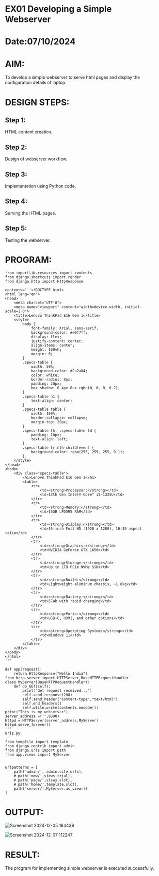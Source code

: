 # EX01 Developing a Simple Webserver

# Date:07/10/2024
# AIM:
To develop a simple webserver to serve html pages and display the configuration details of laptop.

# DESIGN STEPS:
## Step 1:
HTML content creation.

## Step 2:
Design of webserver workflow.

## Step 3:
Implementation using Python code.

## Step 4:
Serving the HTML pages.

## Step 5:
Testing the webserver.

# PROGRAM:
```
from importlib.resources import contents
from django.shortcuts import render
from django.http import HttpResponse

contents='''<!DOCTYPE html>
<html lang="en">
<head>
    <meta charset="UTF-8">
    <meta name="viewport" content="width=device-width, initial-scale=1.0">
    <title>Lenovo ThinkPad E16 Gen 1</title>
    <style>
        body {
            font-family: Arial, sans-serif;
            background-color: #e0f7ff;
            display: flex;
            justify-content: center;
            align-items: center;
            height: 100vh;
            margin: 0;
        }
        .specs-table {
            width: 50%;
            background-color: #2a2a84;
            color: white;
            border-radius: 8px;
            padding: 20px;
            box-shadow: 0 4px 8px rgba(0, 0, 0, 0.2);
        }
        .specs-table h1 {
            text-align: center;
        }
        .specs-table table {
            width: 100%;
            border-collapse: collapse;
            margin-top: 20px;
        }
        .specs-table th, .specs-table td {
            padding: 10px;
            text-align: left;
        }
        .specs-table tr:nth-child(even) {
            background-color: rgba(255, 255, 255, 0.1);
        }
    </style>
</head>
<body>
    <div class="specs-table">
        <h1>Lenovo ThinkPad E16 Gen 1</h1>
        <table>
            <tr>
                <td><strong>Processor:</strong></td>
                <td>13th Gen Intel® Core™ i5-1335U</td>
            </tr>
            <tr>
                <td><strong>Memory:</strong></td>
                <td>16GB LPDDR5 RAM</td>
            </tr>
            <tr>
                <td><strong>Display:</strong></td>
                <td>16-inch Full HD (1920 x 1200), 16:10 aspect ratio</td>
            </tr>
            <tr>
                <td><strong>Graphics:</strong></td>
                <td>NVIDIA GeForce GTX 1650</td>
            </tr>
            <tr>
                <td><strong>Storage:</strong></td>
                <td>Up to 1TB PCIe NVMe SSD</td>
            </tr>
            <tr>
                <td><strong>Build:</strong></td>
                <td>Lightweight aluminum chassis, ~1.8kg</td>
            </tr>
            <tr>
                <td><strong>Battery:</strong></td>
                <td>57Wh with rapid charging</td>
            </tr>
            <tr>
                <td><strong>Ports:</strong></td>
                <td>USB-C, HDMI, and other options</td>
            </tr>
            <tr>
                <td><strong>Operating System:</strong></td>
                <td>Windows 11</td>
            </tr>
        </table>
    </div>
</body>
</html>
'''

def app(request):
    return HttpResponse("Hello India")
from http.server import HTTPServer,BaseHTTPRequestHandler
class MyServer(BaseHTTPRequestHandler):
    def do_GET(self):
        print("Get request received...")
        self.send_response(200)
        self.send_header("content-type","text/html")
        self.end_headers()
        self.wfile.write(contents.encode())
print("This is my webserver")
server_address =('',8000)
httpd = HTTPServer(server_address,MyServer)
httpd.serve_forever()
'''
urls.py

from tempfile import template
from django.contrib import admin
from django.urls import path
from app.views import MyServer


urlpatterns = [
    path('admin/', admin.site.urls),
    # path('new/',views.trial),
    # path('page/',views.slot),
    # path('home/',template.slot),
    path('server/',MyServer.as_view())
]
```
# OUTPUT:

![Screenshot 2024-12-05 184439](https://github.com/user-attachments/assets/ad0601b7-b82f-4ccc-bed7-bb5163408f19)

![Screenshot 2024-12-07 112247](https://github.com/user-attachments/assets/6a5ab00b-ddb2-426b-8b11-2df8c6060598)


# RESULT:
The program for implementing simple webserver is executed successfully.
